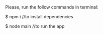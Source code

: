 Please, run the follow commands in terminal:

$ npm i //to install dependencies

$ node main //to run the app